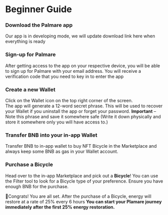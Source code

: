 # Beginner Guide

### **Download the Palmare app**&#x20;

Our app is in developing mode, we will update download link here when everything is ready

### **Sign-up for Palmare**&#x20;

After getting access to the app on your respective device, you will be able to sign up for Palmare with your email address. You will receive a verification code that you need to key in to enter the app

### **Create a new Wallet**

Click on the Wallet icon on the top right corner of the screen.\
The app will generate a 12-word secret phrase. This will be used to recover your Wallet if you uninstall the app or forget your password. **Important** – Note this phrase and save it somewhere safe (Write it down physically and store it somewhere only you will have access to.)

### **Transfer BNB into your in-app Wallet**

Transfer BNB to in-app wallet to buy NFT Bicycle in the Marketplace and always keep some BNB as gas in your Wallet account.

### **Purchase a Bicycle**

Head over to the in-app Marketplace and pick out a **Bicycle**! You can use the Filter tool to look for a Bicycle type of your preference. Ensure you have enough BNB for the purchase.

:tada:Congrats! You are all set. After the purchase of a Bicycle, energy will restore at a rate of 25% every 6 hours **You can start your Plamare journey immediately after the first 25% energy restoration.**
